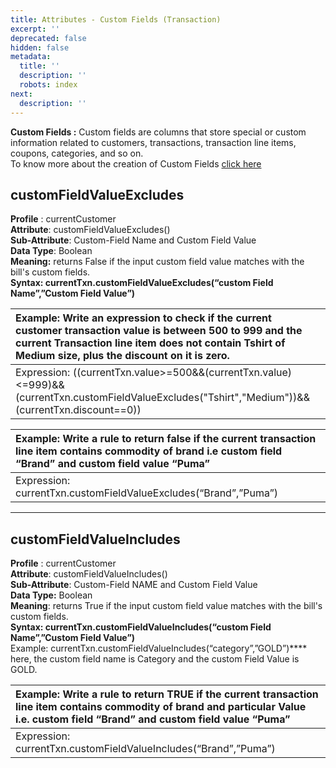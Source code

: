 ```yaml
---
title: Attributes - Custom Fields (Transaction)
excerpt: ''
deprecated: false
hidden: false
metadata:
  title: ''
  description: ''
  robots: index
next:
  description: ''
---
```

**Custom Fields :** Custom fields are columns that store special or custom information related to customers, transactions, transaction line items, coupons, categories, and so on.\
To know more about the creation of Custom Fields [click here](https://docs.capillarytech.com/docs/data-fields#create-new-custom-fields)

## **customFieldValueExcludes**

**Profile** : currentCustomer\
**Attribute**: customFieldValueExcludes()\
**Sub-Attribute**: Custom-Field Name and Custom Field Value\
**Data Type**: Boolean\
**Meaning:** returns False if the input custom field value matches with the bill's custom fields.\
**Syntax: currentTxn.customFieldValueExcludes(“custom Field Name”,”Custom Field Value”)**

| Example: Write an expression to check if the current customer transaction value is between 500 to 999 and the current Transaction line item does not contain Tshirt of Medium size, plus the discount on it is zero. |
| :------------------------------------------------------------------------------------------------------------------------------------------------------------------------------------------------------------------- |
| Expression: ((currentTxn.value>=500&&(currentTxn.value)\<=999)&&(currentTxn.customFieldValueExcludes("Tshirt","Medium"))&&(currentTxn.discount==0))                                                                  |

| Example: Write a rule to return false if the current transaction line item contains commodity of brand i.e custom field “Brand” and custom field value “Puma” |
| :------------------------------------------------------------------------------------------------------------------------------------------------------------ |
| Expression: currentTxn.customFieldValueExcludes(“Brand”,”Puma”)                                                                                               |

***

## **customFieldValueIncludes**

**Profile** : currentCustomer\
**Attribute**: customFieldValueIncludes()\
**Sub-Attribute**: Custom-Field NAME and Custom Field Value\
**Data Type:** Boolean\
**Meaning**: returns True if the input custom field value matches with the bill's custom fields.\
**Syntax: currentTxn.customFieldValueIncludes(“custom Field Name”,”Custom Field Value”)**\
   Example: currentTxn.customFieldValueIncludes(“category”,”GOLD”)\*\*\*\* here, the custom field name is Category and the custom Field Value is GOLD.

| Example: Write a rule to return TRUE if the current transaction line item contains commodity of brand and particular Value i.e. custom field “Brand” and custom field value “Puma” |
| :--------------------------------------------------------------------------------------------------------------------------------------------------------------------------------- |
| Expression: currentTxn.customFieldValueIncludes(“Brand”,”Puma”)                                                                                                                    |
